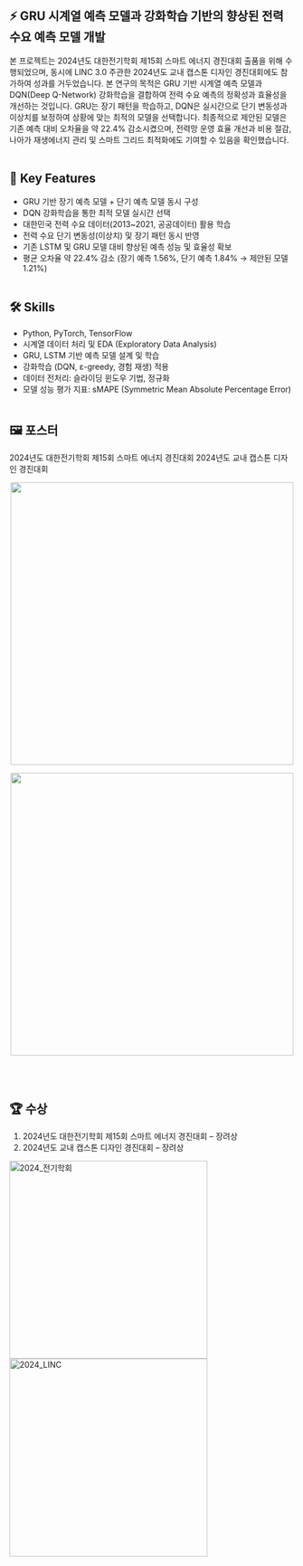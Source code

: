 ## ⚡ GRU 시계열 예측 모델과 강화학습 기반의 향상된 전력 수요 예측 모델 개발
본 프로젝트는 2024년도 대한전기학회 제15회 스마트 에너지 경진대회 출품을 위해 수행되었으며, 동시에 LINC 3.0 주관한 2024년도 교내 캡스톤 디자인 경진대회에도 참가하여 성과를 거두었습니다.
본 연구의 목적은 GRU 기반 시계열 예측 모델과 DQN(Deep Q-Network) 강화학습을 결합하여 전력 수요 예측의 정확성과 효율성을 개선하는 것입니다. GRU는 장기 패턴을 학습하고, DQN은 실시간으로 단기 변동성과 이상치를 보정하여 상황에 맞는 최적의 모델을 선택합니다.
최종적으로 제안된 모델은 기존 예측 대비 오차율을 약 22.4% 감소시켰으며, 전력망 운영 효율 개선과 비용 절감, 나아가 재생에너지 관리 및 스마트 그리드 최적화에도 기여할 수 있음을 확인했습니다.
<br> <br>

## 📑 Key Features
- GRU 기반 장기 예측 모델 + 단기 예측 모델 동시 구성
- DQN 강화학습을 통한 최적 모델 실시간 선택
- 대한민국 전력 수요 데이터(2013~2021, 공공데이터) 활용 학습
- 전력 수요 단기 변동성(이상치) 및 장기 패턴 동시 반영
- 기존 LSTM 및 GRU 모델 대비 향상된 예측 성능 및 효율성 확보
- 평균 오차율 약 22.4% 감소 (장기 예측 1.56%, 단기 예측 1.84% → 제안된 모델 1.21%)
<br> <br>

## 🛠️ Skills
- Python, PyTorch, TensorFlow
- 시계열 데이터 처리 및 EDA (Exploratory Data Analysis)
- GRU, LSTM 기반 예측 모델 설계 및 학습
- 강화학습 (DQN, ε-greedy, 경험 재생) 적용
- 데이터 전처리: 슬라이딩 윈도우 기법, 정규화
- 모델 성능 평가 지표: sMAPE (Symmetric Mean Absolute Percentage Error)
<br> <br>

## 🖼️ 포스터
2024년도 대한전기학회 제15회 스마트 에너지 경진대회	2024년도 교내 캡스톤 디자인 경진대회
<p align="center"><img height="500" src="https://github.com/user-attachments/assets/2822442b-f5a8-4bb2-abab-b64616e5c3bf" /></p>	<p align="center"><img height="500" src="https://github.com/user-attachments/assets/e7a0385b-4b73-436a-8fbc-01c561ebb637" /></p>
<br> <br>

## 🏆 수상
1. 2024년도 대한전기학회 제15회 스마트 에너지 경진대회 – 장려상
2. 2024년도 교내 캡스톤 디자인 경진대회 – 장려상

<img height="350" alt="2024_전기학회" src="https://github.com/user-attachments/assets/26d5fd4f-9c93-4b1c-ae2e-26dfa93cd11a" /> <img height="350" alt="2024_LINC" src="https://github.com/user-attachments/assets/a0d27947-cb7b-4097-88c5-6a5d659d3336" />
